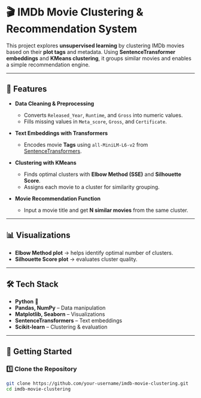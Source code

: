 # 🎬 IMDb Movie Clustering & Recommendation System  

This project explores **unsupervised learning** by clustering IMDb movies based on their **plot tags** and metadata. Using **SentenceTransformer embeddings** and **KMeans clustering**, it groups similar movies and enables a simple recommendation engine.  

---

## 🔑 Features  
- **Data Cleaning & Preprocessing**  
  - Converts `Released_Year`, `Runtime`, and `Gross` into numeric values.  
  - Fills missing values in `Meta_score`, `Gross`, and `Certificate`.  

- **Text Embeddings with Transformers**  
  - Encodes movie **Tags** using `all-MiniLM-L6-v2` from [SentenceTransformers](https://www.sbert.net/).  

- **Clustering with KMeans**  
  - Finds optimal clusters with **Elbow Method (SSE)** and **Silhouette Score**.  
  - Assigns each movie to a cluster for similarity grouping.  

- **Movie Recommendation Function**  
  - Input a movie title and get **N similar movies** from the same cluster.  

---

## 📊 Visualizations  
- **Elbow Method plot** → helps identify optimal number of clusters.  
- **Silhouette Score plot** → evaluates cluster quality.  

---

## 🛠️ Tech Stack  
- **Python** 🐍  
- **Pandas, NumPy** – Data manipulation  
- **Matplotlib, Seaborn** – Visualizations  
- **SentenceTransformers** – Text embeddings  
- **Scikit-learn** – Clustering & evaluation  

---

## 🚀 Getting Started  

### 1️⃣ Clone the Repository  
```bash
git clone https://github.com/your-username/imdb-movie-clustering.git
cd imdb-movie-clustering

